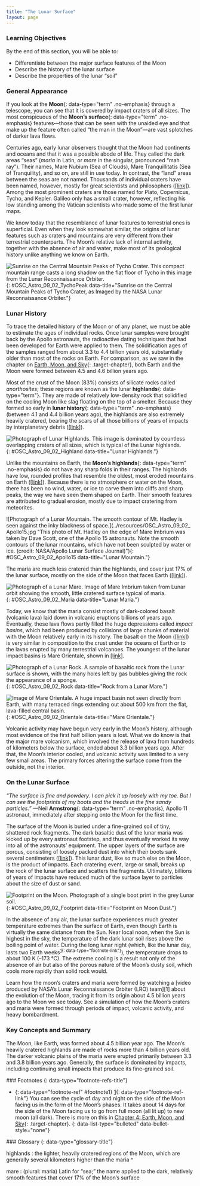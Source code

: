 ```yaml
---
title: "The Lunar Surface"
layout: page
---
```



### Learning Objectives

By the end of this section, you will be able to:

* Differentiate between the major surface features of the Moon
* Describe the history of the lunar surface
* Describe the properties of the lunar “soil”

### General Appearance

If you look at the **Moon**{: data-type="term" .no-emphasis} through a telescope, you can see that it is covered by impact craters of all sizes. The most conspicuous of the **Moon’s surface**{: data-type="term" .no-emphasis} features—those that can be seen with the unaided eye and that make up the feature often called “the man in the Moon”—are vast splotches of darker lava flows.

Centuries ago, early lunar observers thought that the Moon had continents and oceans and that it was a possible abode of life. They called the dark areas “seas” (*maria* in Latin, or *mare* in the singular, pronounced “mah ray”). Their names, Mare Nubium (Sea of Clouds), Mare Tranquillitatis (Sea of Tranquility), and so on, are still in use today. In contrast, the “land” areas between the seas are not named. Thousands of individual craters have been named, however, mostly for great scientists and philosophers ([\[link\]](#OSC_Astro_09_02_TychoPeak)). Among the most prominent craters are those named for Plato, Copernicus, Tycho, and Kepler. Galileo only has a small crater, however, reflecting his low standing among the Vatican scientists who made some of the first lunar maps.

We know today that the resemblance of lunar features to terrestrial ones is superficial. Even when they look somewhat similar, the origins of lunar features such as craters and mountains are very different from their terrestrial counterparts. The Moon’s relative lack of internal activity, together with the absence of air and water, make most of its geological history unlike anything we know on Earth.

 ![Sunrise on the Central Mountain Peaks of Tycho Crater. This compact mountain range casts a long shadow on the flat floor of Tycho in this image from the Lunar Reconnaissance Orbiter.](../resources/OSC_Astro_09_02_TychoPeak.jpg "Tycho, about 82 kilometers in diameter, is one of the youngest of the very large lunar craters. The central mountain rises 12 kilometers above the crater floor. (credit: modification of work by NASA/Goddard/Arizona State University)"){: #OSC_Astro_09_02_TychoPeak data-title="Sunrise on the Central Mountain Peaks of Tycho Crater, as Imaged by the NASA Lunar Reconnaissance Orbiter."}

### Lunar History

To trace the detailed history of the Moon or of any planet, we must be able to estimate the ages of individual rocks. Once lunar samples were brought back by the Apollo astronauts, the radioactive dating techniques that had been developed for Earth were applied to them. The solidification ages of the samples ranged from about 3.3 to 4.4 billion years old, substantially older than most of the rocks on Earth. For comparison, as we saw in the chapter on [Earth, Moon, and Sky](/m59781){: .target-chapter}, both Earth and the Moon were formed between 4.5 and 4.6 billion years ago.

Most of the crust of the Moon (83%) consists of silicate rocks called *anorthosites*; these regions are known as the lunar **highlands**{: data-type="term"}. They are made of relatively low-density rock that solidified on the cooling Moon like slag floating on the top of a smelter. Because they formed so early in **lunar history**{: data-type="term" .no-emphasis} (between 4.1 and 4.4 billion years ago), the highlands are also extremely heavily cratered, bearing the scars of all those billions of years of impacts by interplanetary debris ([\[link\]](#OSC_Astro_09_02_Highland)).

 ![Photograph of Lunar Highlands. This image is dominated by countless overlapping craters of all sizes, which is typical of the Lunar highlands.](../resources/OSC_Astro_09_02_Highland.jpg "The old, heavily cratered lunar highlands make up 83% of the Moon&#x2019;s surface. (credit: Apollo 11 Crew, NASA)"){: #OSC_Astro_09_02_Highland data-title="Lunar Highlands."}

Unlike the mountains on Earth, the **Moon’s highlands**{: data-type="term" .no-emphasis} do not have any sharp folds in their ranges. The highlands have low, rounded profiles that resemble the oldest, most eroded mountains on Earth ([\[link\]](#OSC_Astro_09_02_Apollo15)). Because there is no atmosphere or water on the Moon, there has been no wind, water, or ice to carve them into cliffs and sharp peaks, the way we have seen them shaped on Earth. Their smooth features are attributed to gradual erosion, mostly due to impact cratering from meteorites.

 ![Photograph of a Lunar Mountain. The smooth contour of Mt. Hadley is seen against the inky blackness of space.](../resources/OSC_Astro_09_02_ Apollo15.jpg "This photo of Mt. Hadley on the edge of Mare Imbrium was taken by Dave Scott, one of the Apollo 15 astronauts. Note the smooth contours of the lunar mountains, which have not been sculpted by water or ice. (credit: NASA/Apollo Lunar Surface Journal)"){: #OSC_Astro_09_02_Apollo15 data-title="Lunar Mountain."}

The maria are much less cratered than the highlands, and cover just 17% of the lunar surface, mostly on the side of the Moon that faces Earth ([\[link\]](#OSC_Astro_09_02_Maria)).

 ![Photograph of a Lunar Mare. Image of Mare Imbrium taken from Lunar orbit showing the smooth, little cratered surface typical of maria.](../resources/OSC_Astro_09_02_Maria.jpg "About 17% of the Moon&#x2019;s surface consists of the maria&#x2014;flat plains of basaltic lava. This view of Mare Imbrium also shows numerous secondary craters and evidence of material ejected from the large crater Copernicus on the upper horizon. Copernicus is an impact crater almost 100 kilometers in diameter that was formed long after the lava in Imbrium had already been deposited. (credit: NASA, Apollo 17)"){: #OSC_Astro_09_02_Maria data-title="Lunar Maria."}

Today, we know that the maria consist mostly of dark-colored basalt (volcanic lava) laid down in volcanic eruptions billions of years ago. Eventually, these lava flows partly filled the huge depressions called *impact basins*, which had been produced by collisions of large chunks of material with the Moon relatively early in its history. The basalt on the Moon ([\[link\]](#OSC_Astro_09_02_Rock)) is very similar in composition to the crust under the oceans of Earth or to the lavas erupted by many terrestrial volcanoes. The youngest of the lunar impact basins is Mare Orientale, shown in [\[link\]](#OSC_Astro_09_02_Orientale).

 ![Photograph of a Lunar Rock. A sample of basaltic rock from the Lunar surface is shown, with the many holes left by gas bubbles giving the rock the appearance of a sponge.](../resources/OSC_Astro_09_02_Rock.jpg "In this sample of basalt from the mare surface, you can see the holes left by gas bubbles, which are characteristic of rock formed from lava. All lunar rocks are chemically distinct from terrestrial rocks, a fact that has allowed scientists to identify a few lunar samples among the thousands of meteorites that reach Earth. (credit: modification of work by NASA)"){: #OSC_Astro_09_02_Rock data-title="Rock from a Lunar Mare."}

![Image of Mare Orientale. A huge impact basin not seen directly from Earth, with many terraced rings extending out about 500 km from the flat, lava-filled central basin.](../resources/OSC_Astro_09_02_Orientale.jpg "The youngest of the large lunar impact basins is Orientale, formed 3.8 billion years ago. Its outer ring is about 1000 kilometers in diameter, roughly the distance between New York City and Detroit, Michigan. Unlike most of the other basins, Orientale has not been completely filled in with lava flows, so it retains its striking &#x201C;bull&#x2019;s-eye&#x201D; appearance. It is located on the edge of the Moon as seen from Earth. (credit: NASA)"){: #OSC_Astro_09_02_Orientale data-title="Mare Orientale."}

Volcanic activity may have begun very early in the Moon’s history, although most evidence of the first half billion years is lost. What we do know is that the major mare volcanism, which involved the release of lava from hundreds of kilometers below the surface, ended about 3.3 billion years ago. After that, the Moon’s interior cooled, and volcanic activity was limited to a very few small areas. The primary forces altering the surface come from the outside, not the interior.

### On the Lunar Surface

*“The surface is fine and powdery. I can pick it up loosely with my toe. But I can see the footprints of my boots and the treads in the fine sandy particles.”* —Neil **Armstrong**{: data-type="term" .no-emphasis}, Apollo 11 astronaut, immediately after stepping onto the Moon for the first time.

The surface of the Moon is buried under a fine-grained soil of tiny, shattered rock fragments. The dark basaltic dust of the lunar maria was kicked up by every astronaut footstep, and thus eventually worked its way into all of the astronauts’ equipment. The upper layers of the surface are porous, consisting of loosely packed dust into which their boots sank several centimeters ([\[link\]](#OSC_Astro_09_02_Footprint)). This lunar dust, like so much else on the Moon, is the product of impacts. Each cratering event, large or small, breaks up the rock of the lunar surface and scatters the fragments. Ultimately, billions of years of impacts have reduced much of the surface layer to particles about the size of dust or sand.

 ![Footprint on the Moon. Photograph of a single boot print in the grey Lunar soil.](../resources/OSC_Astro_09_02_Footprint.jpg "Apollo photo of an astronaut&#x2019;s boot print in the lunar soil. (credit: NASA)"){: #OSC_Astro_09_02_Footprint data-title="Footprint on Moon Dust."}

In the absence of any air, the lunar surface experiences much greater temperature extremes than the surface of Earth, even though Earth is virtually the same distance from the Sun. Near local noon, when the Sun is highest in the sky, the temperature of the dark lunar soil rises above the boiling point of water. During the long lunar night (which, like the lunar day, lasts two Earth weeks<sup data-type="footnote-number" id="footnote-ref1">[1](#footnote1){: data-type="footnote-link"}</sup>), the temperature drops to about 100 K (–173 °C). The extreme cooling is a result not only of the absence of air but also of the porous nature of the Moon’s dusty soil, which cools more rapidly than solid rock would.

<div data-type="note" class="astronomy link-to-learning" markdown="1">
Learn how the moon’s craters and maria were formed by watching a [video produced by NASA’s Lunar Reconnaissance Orbiter (LRO) team][1] about the evolution of the Moon, tracing it from its origin about 4.5 billion years ago to the Moon we see today. See a simulation of how the Moon’s craters and maria were formed through periods of impact, volcanic activity, and heavy bombardment.

</div>

### Key Concepts and Summary

The Moon, like Earth, was formed about 4.5 billion year ago. The Moon’s heavily cratered highlands are made of rocks more than 4 billion years old. The darker volcanic plains of the maria were erupted primarily between 3.3 and 3.8 billion years ago. Generally, the surface is dominated by impacts, including continuing small impacts that produce its fine-grained soil.

<div data-type="footnote-refs" markdown="1">
### Footnotes
{: data-type="footnote-refs-title"}

* {: data-type="footnote-ref" #footnote1} [1](#footnote-ref1){: data-type="footnote-ref-link"} <span data-type="footnote-ref-content">You can see the cycle of day and night on the side of the Moon facing us in the form of the Moon’s phases. It takes about 14 days for the side of the Moon facing us to go from full moon (all lit up) to new moon (all dark). There is more on this in [Chapter 4: Earth, Moon, and Sky](/m59781){: .target-chapter}.</span>
{: data-list-type="bulleted" data-bullet-style="none"}

</div>

<div data-type="glossary" markdown="1">
### Glossary
{: data-type="glossary-title"}

highlands
: the lighter, heavily cratered regions of the Moon, which are generally several kilometers higher than the maria
^

mare
: (plural: maria) Latin for “sea;” the name applied to the dark, relatively smooth features that cover 17% of the Moon’s surface

</div>



[1]: https://openstax.org/l/30mooncratersfo
